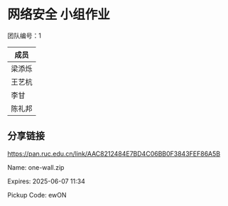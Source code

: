 # 网络安全 小组作业

团队编号：1

| 成员 |
| --- |
| 梁添烁 |
| 王艺杭 |
| 李甘 |
| 陈礼邦 |

## 分享链接

<https://pan.ruc.edu.cn/link/AAC8212484E7BD4C06BB0F3843FEF86A5B>

Name: one-wall.zip

Expires: 2025-06-07 11:34

Pickup Code: ewON
